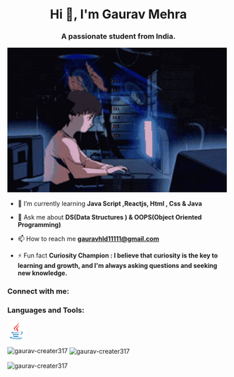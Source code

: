 <h1 align="center">Hi 👋, I'm Gaurav Mehra</h1>
<h3 align="center">A passionate student from India.</h3>

<p align="left"> <img src="Gaurav.gif "alt="gaurav-creater317" /> </p>



- 🌱 I’m currently learning **Java Script ,Reactjs, Html , Css & Java**

- 💬 Ask me about **DS(Data Structures ) & OOPS(Object Oriented Programming)**

- 📫 How to reach me **gauravhld11111@gmail.com**

- ⚡ Fun fact **Curiosity Champion : I believe that curiosity is the key to learning and growth, and I'm always asking questions and seeking new knowledge.**

<h3 align="left">Connect with me:</h3>
<p align="left">
</p>

<h3 align="left">Languages and Tools:</h3>
<p align="left"> <a href="https://www.java.com" target="_blank" rel="noreferrer"> <img src="https://raw.githubusercontent.com/devicons/devicon/master/icons/java/java-original.svg" alt="java" width="40" height="40"/> </a> </p>

<p><img align="left" src="https://github-readme-stats.vercel.app/api/top-langs?username=gaurav-creater317&show_icons=true&locale=en&layout=compact" alt="gaurav-creater317" /></p>

<p>&nbsp;<img align="center" src="https://github-readme-stats.vercel.app/api?username=gaurav-creater317&show_icons=true&locale=en" alt="gaurav-creater317" /></p>

<p><img align="center" src="https://github-readme-streak-stats.herokuapp.com/?user=gaurav-creater317&" alt="gaurav-creater317" /></p>
